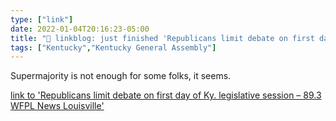 ```yaml
---
type: ["link"]
date: 2022-01-04T20:16:23-05:00
title: "🔗 linkblog: just finished 'Republicans limit debate on first day of Ky. legislative session – 89.3 WFPL News Louisville'"
tags: ["Kentucky","Kentucky General Assembly"]
---
```

Supermajority is not enough for some folks, it seems.
 
[link to 'Republicans limit debate on first day of Ky. legislative session – 89.3 WFPL News Louisville'](https://wfpl.org/republicans-limit-debate-on-first-day-of-ky-legislative-session/)
